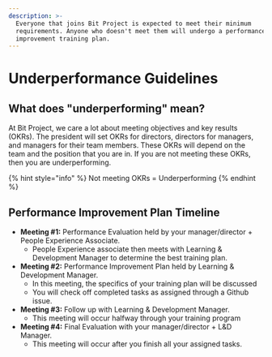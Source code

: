 ```yaml
---
description: >-
  Everyone that joins Bit Project is expected to meet their minimum
  requirements. Anyone who doesn't meet them will undergo a performance
  improvement training plan.
---
```


# Underperformance Guidelines

## What does "underperforming" mean?

At Bit Project, we care a lot about meeting objectives and key results \(OKRs\). The president will set OKRs for directors, directors for managers, and managers for their team members. These OKRs will depend on the team and the position that you are in. If you are not meeting these OKRs, then you are underperforming. 

{% hint style="info" %}
 Not meeting OKRs = Underperforming
{% endhint %}

## Performance Improvement Plan Timeline

* **Meeting \#1:** Performance Evaluation held by your manager/director + People Experience Associate.
  * People Experience associate then meets with Learning & Development Manager to determine the best training plan.
* **Meeting \#2:** Performance Improvement Plan held by Learning & Development Manager.
  * In this meeting, the specifics of your training plan will be discussed
  * You will check off completed tasks as assigned through a Github issue.
* **Meeting \#3:** Follow up with Learning & Development Manager.
  * This meeting will occur halfway through your training program
* **Meeting \#4:** Final Evaluation with your manager/director + L&D Manager.
  * This meeting will occur after you finish all your assigned tasks.

